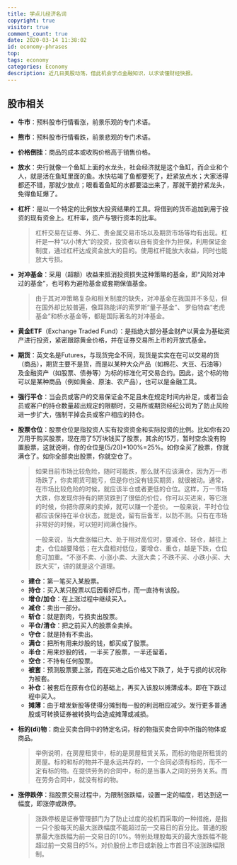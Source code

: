 ```yaml
---
title: 学点儿经济名词
copyright: true
visitor: true
comment_count: true
date: 2020-03-14 11:38:02
id: economy-phrases
top:
tags: economy
categories: Economy
description: 近几日美股动荡，借此机会学点金融知识，以求读懂财经快报。
---
```


## 股市相关

* **牛市**：预料股市行情看涨，前景乐观的专门术语。

* **熊市**：预料股市行情看跌，前景悲观的专门术语。

* **价格倒挂**：商品的成本或收购价格高于销售价格。

* **放水**：央行就像一个鱼缸上面的水龙头，社会经济就是这个鱼缸，而企业和个人，就是活在鱼缸里面的鱼。水快枯竭了鱼都要死了，赶紧放点水；大家活得都还不错，那就少放点；眼看着鱼缸的水都要溢出来了，那就干脆拧紧龙头，免得鱼缸爆了。

* **杠杆**：是以一个特定的比例放大投资结果的工具。将借到的货币追加到用于投资的现有资金上。杠杆率，资产与银行资本的比率。

  > 杠杆交易在证券、外汇、贵金属交易市场以及期货市场等均有出现。杠杆是一种“以小博大”的投资，投资者以自有资金作为担保，利用保证金制度，通过杠杆达成资金放大的目的。使用杠杆能放大收益，同时也能放大亏损。

* **对冲基金**：采用（超额）收益来抵消投资损失这种策略的基金，即“风险对冲过的基金”，也可称为避险基金或套期保值基金。

  > 由于其对冲策略复杂和相关制度的缺失，对冲基金在我国并不多见，但在国外却比较普遍，像耳熟能详的索罗斯“量子基金”、 罗伯特森“老虎基金”和桥水基金等，都是国际著名的对冲基金。

* **黄金ETF**（Exchange Traded Fund）：是指绝大部分基金财产以黄金为基础资产进行投资，紧密跟踪黄金价格，并在证券交易所上市的开放式基金。

* **期货**：英文名是Futures，与现货完全不同，现货是实实在在可以交易的货（商品），期货主要不是货，而是以某种大众产品（如棉花、大豆、石油等）及金融资产（如股票、债券等）为标的标准化可交易合约。因此，这个标的物可以是某种商品（例如黄金、原油、农产品），也可以是金融工具。

* **强行平仓**：当会员或客户的交易保证金不足且未在规定时间内补足，或者当会员或客户的持仓数量超出规定的限额时，交易所或期货经纪公司为了防止风险进一步扩大，强制平掉会员或客户相应的持仓。

* **股票仓位**：股票仓位是指投资人实有投资资金和实际投资的比例。比如你有20万用于购买股票，现在用了5万块钱买了股票，其余的15万，暂时空余没有购置股票，这就说明，你的仓位是(5/20)*100%=25%。如你全买了股票，你就满仓了。如你全部卖出股票，你就空仓了。 

  > 如果目前市场比较危险，随时可能跌，那么就不应该满仓，因为万一市场跌了，你卖期货可能亏，但是你也没有钱买期货，就很被动。通常，在市场比较危险的时候，就应该半仓或者更低的仓位。这样，万一市场大跌，你发现你持有的期货跌到了很低的价位，你可以买进来，等它涨的时候，你把你原来的卖掉，就可以赚一个差价。 一般来说，平时仓位都应该保持在半仓状态，就是说，留有后备军，以防不测。只有在市场非常好的时候，可以短时间满仓操作。
  >
  > 一般来说，当大盘涨幅已大、处于相对高位时，要减仓、轻仓，越往上走，仓位越要降低；在大盘相对低位，要增仓、重仓，越是下跌，仓位愈可加重。“不涨不卖、小涨小卖、大涨大卖；不跌不买、小跌小买、大跌大买”，讲的就是这个道理。 

  * **建仓**：第一笔买入某股票。
  * **持仓**：买入某只股票以后因看好后市，而一直持有该股。
  * **增仓/加仓**：在上涨过程中继续买入。
  * **减仓**：卖出一部分。
  * **斩仓**：就是割肉，亏损卖出股票。
  * **平仓/清仓**：把之前买入的股票全卖掉。
  * **守仓**：就是持有不卖出。
  * **满仓**：把所有用来炒股的钱，都买成了股票。
  * **半仓**：用来炒股的钱，一半买了股票，一半还留着。
  * **空仓**：不持有任何股票。
  * **被套**：预测股票要上涨，而在买进之后价格又下跌了，处于亏损的状况称为被套。
  * **补仓**：被套后在原有仓位的基础上，再买入该股以摊薄成本。即在下跌过程中买入。
  * **摊薄**：由于增发新股等使得分摊到每一股的利润相应减少。发行更多普通股或可转换证券被转换均会造成摊薄或减损。

* **标的(dì)物**：商业买卖合同中的特定名词，标的物指买卖合同中所指的物体或商品。

  > 举例说明，在房屋租赁中，标的是房屋租赁关系，而标的物是所租赁的房屋。标的和标的物并不是永远共存的，一个合同必须有标的，而不一定有标的物。在提供劳务的合同中，标的是当事人之间的劳务关系。而在劳务合同中，就没有标的物。

* **涨停跌停**：指股票交易过程中，为限制涨跌幅，设置一定的幅度，若达到这一幅度，即涨停或跌停。

  > 涨跌停板是证券管理部门为了防止过度的投机而采取的一种措施，是指一只个股每天的最大涨跌幅度不能超过前一交易日的百分比。普通的股票最大涨跌幅为前一交易日的10%。特别处理股每天的最大涨跌幅不能超过前一交易日的5%。对价股份上市日或新股上市首日不设涨跌幅限制。

